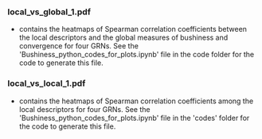 ### local_vs_global_1.pdf
- contains the heatmaps of Spearman correlation coefficients between the local descriptors and the global measures of bushiness and convergence for four GRNs. See the 'Bushiness_python_codes_for_plots.ipynb' file in the code folder for the code to generate this file.
### local_vs_local_1.pdf
- contains the heatmaps of Spearman correlation coefficients among the local descriptors for four GRNs. See the 'Bushiness_python_codes_for_plots.ipynb' file in the 'codes' folder for the code to generate this file.
